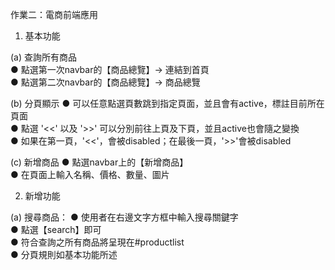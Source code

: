 作業二：電商前端應用

1. 基本功能

(a) 查詢所有商品    
●  點選第一次navbar的【商品總覽】→ 連結到首頁   
●  點選第二次navbar的【商品總覽】→ 商品總覽  

(b) 分頁顯示
●  可以任意點選頁數跳到指定頁面，並且會有active，標註目前所在頁面    
●  點選 '<<' 以及 '>>' 可以分別前往上頁及下頁，並且active也會隨之變換   
●  如果在第一頁，'<<'，會被disabled；在最後一頁，'>>'會被disabled    

(c) 新增商品
●  點選navbar上的【新增商品】     
●  在頁面上輸入名稱、價格、數量、圖片        
    
2. 新增功能

(a) 搜尋商品：
●  使用者在右邊文字方框中輸入搜尋關鍵字   
●  點選【search】即可     
●  符合查詢之所有商品將呈現在#productlist    
●  分頁規則如基本功能所述    
